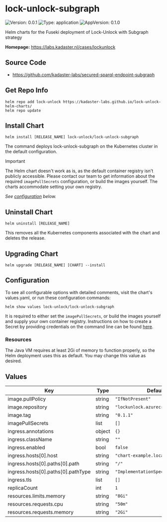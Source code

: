 # lock-unlock-subgraph

![Version: 0.0.1](https://img.shields.io/badge/Version-0.0.1-informational?style=flat-square) ![Type: application](https://img.shields.io/badge/Type-application-informational?style=flat-square) ![AppVersion: 0.1.0](https://img.shields.io/badge/AppVersion-0.1.0-informational?style=flat-square)

Helm charts for the Fuseki deployment of Lock-Unlock with Subgraph strategy

**Homepage:** <https://labs.kadaster.nl/cases/lockunlock>

## Source Code

* <https://github.com/kadaster-labs/secured-sparql-endpoint-subgraph>

## Get Repo Info
```console
helm repo add lock-unlock https://kadaster-labs.github.io/lock-unlock-helm-charts/
helm repo update
```

## Install Chart
```console
helm install [RELEASE_NAME] lock-unlock/lock-unlock-subgraph
```

The command deploys lock-unlock-subgraph on the Kubernetes cluster in the default configuration.

> [!IMPORTANT]
> The Helm chart doesn't work as is, as the default container registry isn't publicly accessible. Please contact our team to get information about the required `imagePullSecrets` configuration, or build the images yourself. The charts accommodate setting your own registry.

_See [configuration](#configuration) below._

## Uninstall Chart
```console
helm uninstall [RELEASE_NAME]
```

This removes all the Kubernetes components associated with the chart and deletes the release.

## Upgrading Chart
```console
helm upgrade [RELEASE_NAME] [CHART] --install
```

## Configuration
To see all configurable options with detailed comments, visit the chart's values.yaml, or run these configuration commands:

```console
helm show values lock-unlock/lock-unlock-subgraph
```

It is required to either set the `imagePullSecrets`, or build the images yourself and supply your own container registry. Instructions on how to create a Secret by providing credentials on the command line can be found [here](https://kubernetes.io/docs/tasks/configure-pod-container/pull-image-private-registry/#create-a-secret-by-providing-credentials-on-the-command-line).

### Resources
The Java VM requires at least 2Gi of memory to function properly, so the Helm deployment uses this as default. You may change this value as desired.

## Values

| Key | Type | Default | Description |
|-----|------|---------|-------------|
| image.pullPolicy | string | `"IfNotPresent"` |  |
| image.repository | string | `"lockunlock.azurecr.io/subgraph"` |  |
| image.tag | string | `"0.1.1"` |  |
| imagePullSecrets | list | `[]` |  |
| ingress.annotations | object | `{}` |  |
| ingress.className | string | `""` |  |
| ingress.enabled | bool | `false` |  |
| ingress.hosts[0].host | string | `"chart-example.local"` |  |
| ingress.hosts[0].paths[0].path | string | `"/"` |  |
| ingress.hosts[0].paths[0].pathType | string | `"ImplementationSpecific"` |  |
| ingress.tls | list | `[]` |  |
| replicaCount | int | `1` |  |
| resources.limits.memory | string | `"8Gi"` |  |
| resources.requests.cpu | string | `"50m"` |  |
| resources.requests.memory | string | `"2Gi"` |  |
